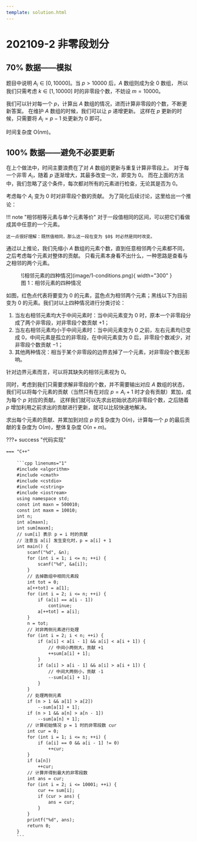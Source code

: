 ```yaml
---
template: solution.html
---
```

# 202109-2 非零段划分

## 70% 数据——模拟

题目中说明 $A_i\in[0, 10000]$。当 $p>10000$ 后，$A$ 数组则成为全 $0$ 数组，
所以我们只需考虑 $k\in[1, 10000]$ 时的非零段个数，不妨设 $m=10000$。

我们可以针对每一个 $p$，计算出 $A$ 数组的情况，进而计算非零段的个数，不断更新答案。
在维护 $A$ 数组的时候，我们可以让 $p$ 递增更新。
这样在 $p$ 更新的时候，只需要将 $A_i=p-1$ 处更新为 $0$ 即可。

时间复杂度 $\mathrm{O}(nm)$。

## 100% 数据——避免不必要更新

在上个做法中，时间主要浪费在了对 $A$ 数组的更新与重复计算非零段上。
对于每一个非零 $A_i$，随着 $p$ 逐渐增大，其最多改变一次，即变为 $0$。
而在上面的方法中，我们忽略了这个条件，每次都对所有的元素进行检查，无论其是否为 $0$。

考虑每个 $A_i$ 变为 $0$ 时对非零段个数的贡献。
为了简化后续讨论，这里给出一个推论：

!!! note "相邻相等元素与单个元素等价"
    对于一段值相同的区间，可以把它们看做成其中任意的一个元素。

    这一点很好理解：既然值相同，那么这一段在变为 $0$ 时必然是同时改变。

通过以上推论，我们先缩小 $A$ 数组的元素个数，直到任意相邻两个元素都不同，之后考虑每个元素对整体的贡献。
只看元素本身看不出什么，一种思路是查看与之相邻的两个元素。

<figure markdown>
  ![相邻元素的四种情况](image/1-conditions.png){ width="300" }
  <figcaption>图 1：相邻元素的四种情况</figcaption>
</figure>

如图，红色点代表将要变为 $0$ 的元素，蓝色点为相邻两个元素；黑线以下为目前变为 $0$ 的元素。我们对以上四种情况进行分类讨论：

1. 当左右相邻元素均大于中间元素时：当中间元素变为 $0$ 时，原本一个非零段分成了两个非零段，对非零段个数贡献 $+1$；
2. 当左右相邻元素均小于中间元素时：当中间元素变为 $0$ 之前，左右元素均已变成 $0$，中间元素是孤立的非零段，在中间元素变为 $0$ 后，非零段个数减少，对非零段个数贡献 $-1$；
3. 其他两种情况：相当于某个非零段的边界去掉了一个元素，对非零段个数无影响。

针对边界元素而言，可以将其缺失的相邻元素视为 $0$。

同时，考虑到我们只需要求解非零段的个数，并不需要输出对应 $A$ 数组的状态，我们可以将每个元素的贡献（当然只有在对应 $p=A_{i}+1$ 时才会有贡献）累加，成为每个 $p$ 对应的贡献。
这样我们就可以先求出初始状态的非零段个数，之后随着 $p$ 增加利用之前求出的贡献进行更新，就可以比较快速地解决。

求出每个元素的贡献、并累加到对应 $p$ 的复杂度为 $\mathrm{O}(n)$，计算每一个 $p$ 的最后贡献的复杂度为 $\mathrm{O}(m)$，整体复杂度 $\mathrm{O}(n+m)$。

<a id="code1"></a>

???+ success "代码实现"

    === "C++"

        ```cpp linenums="1"
        #include <algorithm>
        #include <cmath>
        #include <cstdio>
        #include <cstring>
        #include <iostream>
        using namespace std;
        const int maxn = 500010;
        const int maxm = 10010;
        int n;
        int a[maxn];
        int sum[maxm];
        // sum[i] 表示 p = i 时的贡献
        // 注意当 a[i] 发生变化时，p = a[i] + 1
        int main() {
            scanf("%d", &n);
            for (int i = 1; i <= n; ++i) {
                scanf("%d", &a[i]);
            }
            // 去掉数组中相同元素段
            int tot = 0;
            a[++tot] = a[1];
            for (int i = 2; i <= n; ++i) {
                if (a[i] == a[i - 1])
                    continue;
                a[++tot] = a[i];
            }
            n = tot;
            // 对非两侧元素进行处理
            for (int i = 2; i < n; ++i) {
                if (a[i] < a[i - 1] && a[i] < a[i + 1]) {
                    // 中间小两侧大，贡献 +1
                    ++sum[a[i] + 1];
                }
                if (a[i] > a[i - 1] && a[i] > a[i + 1]) {
                    // 中间大两侧小，贡献 -1
                    --sum[a[i] + 1];
                }
            }
            // 处理两侧元素
            if (n > 1 && a[1] > a[2])
                --sum[a[1] + 1];
            if (n > 1 && a[n] > a[n - 1])
                --sum[a[n] + 1];
            // 计算初始情况 p = 1 时的非零段数 cur
            int cur = 0;
            for (int i = 1; i <= n; ++i) {
                if (a[i] == 0 && a[i - 1] != 0)
                    ++cur;
            }
            if (a[n])
                ++cur;
            // 计算并得到最大的非零段数
            int ans = cur;
            for (int i = 2; i <= 10001; ++i) {
                cur += sum[i];
                if (cur > ans) {
                    ans = cur;
                }
            }
            printf("%d", ans);
            return 0;
        }
        ```